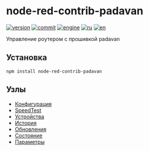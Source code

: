 # node-red-contrib-padavan

[![version](https://img.shields.io/npm/v/node-red-contrib-padavan.svg)](https://www.npmjs.org/package/node-red-contrib-padavan)
[![commit](https://img.shields.io/github/last-commit/alex2844/node-padavan.svg)](https://github.com/alex2844/node-padavan)
[![engine](https://img.shields.io/badge/Node-padavan-red.svg)](../README.md)
[![ru](https://img.shields.io/badge/lang-ru-white)](README.md)
[![en](https://img.shields.io/badge/lang-en-white)](../../en-US/node-red/README.md)

Управление роутером с прошивкой padavan


## Установка

``` shell
npm install node-red-contrib-padavan
```

## Узлы

- [Конфигурация](config.md)
- [SpeedTest](speedtest.md)
- [Устройства](devices.md)
- [История](history.md)
- [Обновления](upgrade.md)
- [Состояние](system.md)
- [Параметры](params.md)
